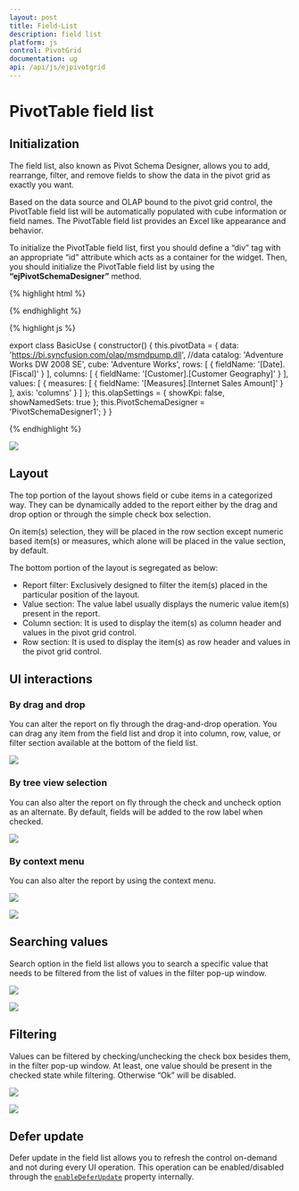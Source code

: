 ```yaml
---
layout: post
title: Field-List
description: field list
platform: js
control: PivotGrid
documentation: ug
api: /api/js/ejpivotgrid
---
```


# PivotTable field list

## Initialization
The field list, also known as Pivot Schema Designer, allows you to add, rearrange, filter, and remove fields to show the data in the pivot grid as exactly you want.

Based on the data source and OLAP bound to the pivot grid control, the PivotTable field list will be automatically populated with cube information or field names. The PivotTable field list provides an Excel like appearance and behavior.

To initialize the PivotTable field list, first you should define a “div” tag with an appropriate “id” attribute which acts as a container for the widget. Then, you should initialize the PivotTable field list by using the **“ejPivotSchemaDesigner”** method.

{% highlight html %}

<template>
  <require from="./OLAP.css"></require>
  <div>
    <ej-pivot-grid id="fieldList" e-data-source.bind="pivotData" e-pivot-table-field-list-id.bind="PivotSchemaDesigner">
      </ej-pivot-grid>
    <ej-pivot-schema-designer id="PivotSchemaDesigner1" e-olap-settings.bind="olapSettings"></ej-pivot-schema-designer>
  </div>
</template>

{% endhighlight %}

{% highlight js %}

export class BasicUse {
  constructor() {
    this.pivotData = {
      data: 'https://bi.syncfusion.com/olap/msmdpump.dll', //data
      catalog: 'Adventure Works DW 2008 SE',
      cube: 'Adventure Works',
      rows: [
        {
          fieldName: '[Date].[Fiscal]'
        }
      ],
      columns: [
        {
          fieldName: '[Customer].[Customer Geography]'
        }
      ],
      values: [
        {
          measures: [
            {
              fieldName: '[Measures].[Internet Sales Amount]'
            }
          ],
          axis: 'columns'
        }
      ]
    };
    this.olapSettings = {
      showKpi: false, showNamedSets: true
    };
    this.PivotSchemaDesigner = 'PivotSchemaDesigner1';
  }
}

{% endhighlight %}

![](PivotTable-Field-List_images/olapclientfieldlsit.png)

## Layout
The top portion of the layout shows field or cube items in a categorized way. They can be dynamically added to the report either by the drag and drop option or through the simple check box selection.

On item(s) selection, they will be placed in the row section except numeric based item(s) or measures, which alone will be placed in the value section, by default.

The bottom portion of the layout is segregated as below:

* Report filter: Exclusively designed to filter the item(s) placed in the particular position of the layout.
* Value section: The value label usually displays the numeric value item(s) present in the report.
* Column section: It is used to display the item(s) as column header and values in the pivot grid control.
* Row section: It is used to display the item(s) as row header and values in the pivot grid control.

## UI interactions

### By drag and drop

You can alter the report on fly through the drag-and-drop operation. You can drag any item from the field list and drop it into column, row, value, or filter section available at the bottom of the field list.

![](PivotTable-Field-List_images/ui-operartion.png)

### By tree view selection

You can also alter the report on fly through the check and uncheck option as an alternate. By default, fields will be added to the row label when checked.

![](PivotTable-Field-List_images/pivotfield.png)

### By context menu

You can also alter the report by using the context menu.

![](PivotTable-Field-List_images/Olap_Pivotbutton_Context.png)

![](PivotTable-Field-List_images/Olap_Treeview_Context.png)

## Searching values
Search option in the field list allows you to search a specific value that needs to be filtered from the list of values in the filter pop-up window.

![](PivotTable-Field-List_images/filterclick.png)

![](PivotTable-Field-List_images/search.png)

## Filtering
Values can be filtered by checking/unchecking the check box besides them, in the filter pop-up window. At least, one value should be present in the checked state while filtering. Otherwise “Ok” will be disabled.

![](PivotTable-Field-List_images/filterclick.png)

![](PivotTable-Field-List_images/filter.png)

## Defer update
Defer update in the field list allows you to refresh the control on-demand and not during every UI operation. This operation can be enabled/disabled through the [`enableDeferUpdate`](/api/js/ejpivotgrid#members:enabledeferupdate) property internally.
